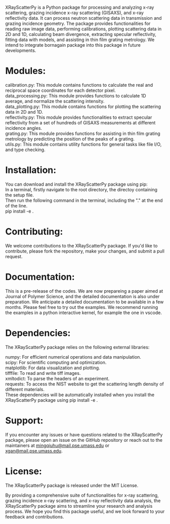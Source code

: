 XRayScatterPy is a Python package for processing and analyzing x-ray scattering, grazing incidence x-ray scattering (GISAXS), and x-ray reflectivity data. It can process neutron scattering data in transmission and grazing incidence geometry. The package provides functionalities for reading raw image data, performing calibrations, plotting scattering data in 2D and 1D, calculating beam divergence, extracting specular reflectivity, fitting data with models, and assisting in thin film grating metrology. We intend to integrate bornagain package into this package in future developments. 
  
# Modules:  
calibration.py: This module contains functions to calculate the real and reciprocal space coordinates for each detector pixel.  
data_processing.py: This module provides functions to calculate 1D average, and normalize the scattering intensity.  
data_plotting.py: This module contains functions for plotting the scattering data in 2D and 1D.  
reflectivity.py: This module provides functionalities to extract specular reflectivity from a set of hundreds of GISAXS measurements at different incidence angles.  
grating.py: This module provides functions for assisting in thin film grating metrology by predicting the position of the peaks of a grating.  
utils.py: This module contains utility functions for general tasks like file I/O, and type checking.  
  
# Installation:  
You can download and install the XRayScatterPy package using pip:  
In a terminal, firstly navigate to the root directory, the directoy containing the setup file.  
Then run the following command in the terminal, including the "." at the end of the line.  
pip install -e .  
  
# Contributing:  
We welcome contributions to the XRayScatterPy package. If you'd like to contribute, please fork the repository, make your changes, and submit a pull request.  
  
# Documentation:  
This is a pre-release of the codes. We are now prepareing a paper aimed at Journal of Polymer Science, and the detailed documentation is also under preparation. We anticipate a detailed documentation to be available in a few months. Please feel free to try out the examples. We recommend running the examples in a python interactive kernel, for example the one in vscode.  
  
# Dependencies:  
The XRayScatterPy package relies on the following external libraries:  
  
numpy: For efficient numerical operations and data manipulation.  
scipy: For scientific computing and optimization.  
matplotlib: For data visualization and plotting.  
tifffile: To read and write tiff images.  
xmltodict: To parse the headers of an experiment.  
requests: To access the NIST website to get the scattering length density of different materials.  
These dependencies will be automatically installed when you install the XRayScatterPy package using pip install -e .  
  
# Support:  
If you encounter any issues or have questions related to the XRayScatterPy package, please open an issue on the GitHub repository or reach out to the maintainers at mingqiuhu@mail.pse.umass.edu or xgan@mail.pse.umass.edu.  
  
# License:  
The XRayScatterPy package is released under the MIT License.  

By providing a comprehensive suite of functionalities for x-ray scattering, grazing incidence x-ray scattering, and x-ray reflectivity data analysis, the XRayScatterPy package aims to streamline your research and analysis process. We hope you find this package useful, and we look forward to your feedback and contributions.
